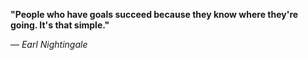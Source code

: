 **"People who have goals succeed because they know where they're going. It's that simple."**

— _Earl Nightingale_
